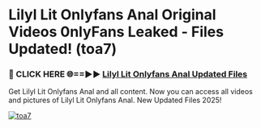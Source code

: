 # Lilyl Lit Onlyfans Anal Original Videos 0nlyFans Leaked - Files Updated! (toa7)

<h3>🔴 CLICK HERE 🌐==►► <a href="https://tinyurl.com/2wckxsce" rel="nofollow">Lilyl Lit Onlyfans Anal Updated Files</a></h3>

Get Lilyl Lit Onlyfans Anal and all content. Now you can access all videos and pictures of Lilyl Lit Onlyfans Anal. New Updated Files 2025!

[![toa7](https://i.imgur.com/AFduVYN.gif)](https://tinyurl.com/2wckxsce)
